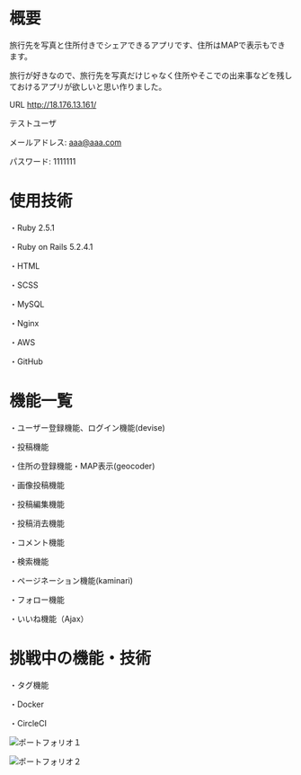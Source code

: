 # 概要
旅行先を写真と住所付きでシェアできるアプリです、住所はMAPで表示もできます。

旅行が好きなので、旅行先を写真だけじゃなく住所やそこでの出来事などを残しておけるアプリが欲しいと思い作りました。

URL
http://18.176.13.161/

テストユーザ  

メールアドレス: aaa@aaa.com

パスワード: 1111111
# 使用技術
  
  ・Ruby 2.5.1

  ・Ruby on Rails 5.2.4.1

  ・HTML
  
  ・SCSS
  
  ・MySQL 
  
  ・Nginx
  
  ・AWS
  
  ・GitHub
# 機能一覧
  
  ・ユーザー登録機能、ログイン機能(devise)
  
  ・投稿機能

  ・住所の登録機能・MAP表示(geocoder)
  
  ・画像投稿機能
  
  ・投稿編集機能
  
  ・投稿消去機能
  
  ・コメント機能
  
  ・検索機能
  
  ・ページネーション機能(kaminari)
  
  ・フォロー機能
  
  ・いいね機能（Ajax）

# 挑戦中の機能・技術

  ・タグ機能

  ・Docker
  
  ・CircleCI


![ポートフォリオ１](https://user-images.githubusercontent.com/56866099/72323085-36a1a880-36eb-11ea-8b67-140a4f415f3d.jpg)

![ポートフォリオ２](https://user-images.githubusercontent.com/56866099/72324637-bed57d00-36ee-11ea-8ed4-f812b11478d2.jpg)

